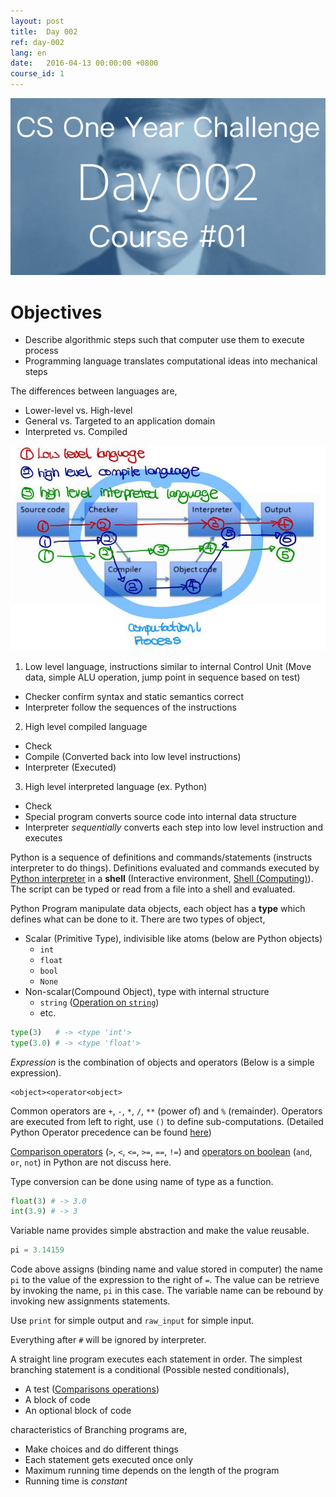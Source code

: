 ```yaml
---
layout: post
title:  Day 002
ref: day-002
lang: en
date:   2016-04-13 00:00:00 +0800
course_id: 1
---
```


![](/images/Day002-en.png)

# Objectives

- Describe algorithmic steps such that computer use them to execute process
- Programming language translates computational ideas into mechanical steps


The differences between languages are,

- Lower-level vs. High-level
- General vs. Targeted to an application domain
- Interpreted vs. Compiled

<img src="/images/program_language_options.jpg" width="600">

1. Low level language, instructions similar to internal Control Unit (Move data, simple ALU operation, jump point in sequence based on test)
  - Checker confirm syntax and static semantics correct
  - Interpreter follow the sequences of the instructions
2. High level compiled language
  - Check
  - Compile (Converted back into low level instructions)
  - Interpreter (Executed)
3. High level interpreted language (ex. Python)
  - Check
  - Special program converts source code into internal data structure
  - Interpreter *sequentially* converts each step into low level instruction and executes

Python is a sequence of definitions and commands/statements (instructs interpreter to do things). Definitions evaluated and commands executed by [Python interpreter](https://docs.python.org/2/tutorial/interpreter.html) in a **shell** (Interactive environment, [Shell (Computing)](https://en.wikipedia.org/wiki/Shell_(computing))). The script can be typed or read from a file into a shell and evaluated.

Python Program manipulate data objects, each object has a **type** which defines what can be done to it. There are two types of object,
- Scalar (Primitive Type), indivisible like atoms (below are Python objects)
  - `int`
  - `float`
  - `bool`
  - `None`
- Non-scalar(Compound Object), type with internal structure
  - `string` ([Operation on `string`](https://docs.python.org/2/library/string.html))
  - etc.

```python
type(3)   # -> <type 'int'>
type(3.0) # -> <type 'float'>
```

*Expression* is the combination of objects and operators (Below is a simple expression).

```
<object><operator<object>
```

Common operators are `+`, `-`, `*`, `/`, `**` (power of) and `%` (remainder). Operators are executed from left to right, use `()` to define sub-computations. (Detailed Python Operator precedence can be found [here](https://docs.python.org/2/reference/expressions.html#operator-precedence))

[Comparison operators](https://docs.python.org/2/reference/expressions.html#not-in) (`>`, `<`, `<=`, `>=`, `==`, `!=`) and [operators on boolean](https://docs.python.org/2/library/stdtypes.html#boolean-operations-and-or-not) (`and`, `or`, `not`) in Python are not discuss here.

Type conversion can be done using name of type as a function.

```python
float(3) # -> 3.0
int(3.9) # -> 3
```

Variable name provides simple abstraction and make the value reusable.

```python
pi = 3.14159
```

Code above assigns (binding name and value stored in computer) the name `pi` to the value of the expression to the right of `=`. The value can be retrieve by invoking the name, `pi` in this case. The variable name can be rebound by invoking new assignments statements.

Use `print` for simple output and `raw_input` for simple input.

Everything after `#` will be ignored by interpreter.

A straight line program executes each statement in order. The simplest branching statement is a conditional (Possible nested conditionals),

- A test ([Comparisons operations](https://docs.python.org/2/reference/expressions.html#not-in))
- A block of code
- An optional block of code

characteristics of Branching programs are,

- Make choices and do different things
- Each statement gets executed once only
- Maximum running time depends on the length of the program
- Running time is *constant*
